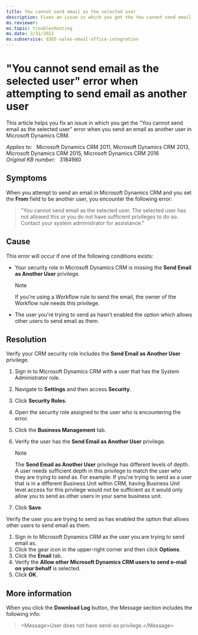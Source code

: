```yaml
---
title: You cannot send email as the selected user
description: Fixes an issue in which you get the You cannot send email as the selected user error when you send an email as another user in Microsoft Dynamics CRM.
ms.reviewer: 
ms.topic: troubleshooting
ms.date: 3/31/2021
ms.subservice: d365-sales-email-office-integration
---
```

# "You cannot send email as the selected user" error when attempting to send email as another user

This article helps you fix an issue in which you get the "You cannot send email as the selected user" error when you send an email as another user in Microsoft Dynamics CRM.

_Applies to:_ &nbsp; Microsoft Dynamics CRM 2011, Microsoft Dynamics CRM 2013, Microsoft Dynamics CRM 2015, Microsoft Dynamics CRM 2016  
_Original KB number:_ &nbsp; 3184980

## Symptoms

When you attempt to send an email in Microsoft Dynamics CRM and you set the **From** field to be another user, you encounter the following error:

> "You cannot send email as the selected user. The selected user has not allowed this or you do not have sufficient privileges to do so. Contact your system administrator for assistance."

## Cause

This error will occur if one of the following conditions exists:

- Your security role in Microsoft Dynamics CRM is missing the **Send Email as Another User** privilege.

  > [!NOTE]
  > If you're using a Workflow rule to send the email, the owner of the Workflow rule needs this privilege.

- The user you're trying to send as hasn't enabled the option which allows other users to send email as them.

## Resolution

Verify your CRM security role includes the **Send Email as Another User** privilege.

1. Sign in to Microsoft Dynamics CRM with a user that has the System Administrator role.
2. Navigate to **Settings** and then access **Security**.
3. Click **Security Roles**.
4. Open the security role assigned to the user who is encountering the error.
5. Click the **Business Management** tab.
6. Verify the user has the **Send Email as Another User** privilege.

    > [!NOTE]
    > The **Send Email as Another User** privilege has different levels of depth. A user needs sufficient depth in this privilege to match the user who they are trying to send as. For example: If you're trying to send as a user that is in a different Business Unit within CRM, having Business Unit level access for this privilege would not be sufficient as it would only allow you to send as other users in your same business unit.

7. Click **Save**.

Verify the user you are trying to send as has enabled the option that allows other users to send email as them.

1. Sign in to Microsoft Dynamics CRM as the user you are trying to send email as.
2. Click the gear icon in the upper-right corner and then click **Options**.
3. Click the **Email** tab.
4. Verify the **Allow other Microsoft Dynamics CRM users to send e-mail on your behalf** is selected.
5. Click **OK**.

## More information

When you click the **Download Log** button, the Message section includes the following info:

> \<Message>User does not have send-as privilege.\</Message>
